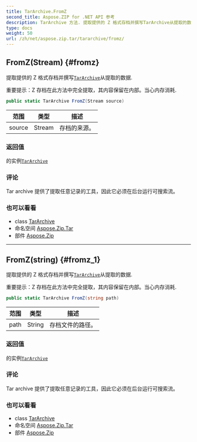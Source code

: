 ```yaml
---
title: TarArchive.FromZ
second_title: Aspose.ZIP for .NET API 参考
description: TarArchive 方法. 提取提供的 Z 格式存档并撰写TarArchive从提取的数据.
type: docs
weight: 50
url: /zh/net/aspose.zip.tar/tararchive/fromz/
---
```

## FromZ(Stream) {#fromz}

提取提供的 Z 格式存档并撰写[`TarArchive`](../)从提取的数据.

重要提示：Z 存档在此方法中完全提取，其内容保留在内部。当心内存消耗.

```csharp
public static TarArchive FromZ(Stream source)
```

| 范围 | 类型 | 描述 |
| --- | --- | --- |
| source | Stream | 存档的来源。 |

### 返回值

的实例[`TarArchive`](../)

### 评论

Tar archive 提供了提取任意记录的工具，因此它必须在后台运行可搜索流。

### 也可以看看

* class [TarArchive](../)
* 命名空间 [Aspose.Zip.Tar](../../tararchive/)
* 部件 [Aspose.Zip](../../../)

---

## FromZ(string) {#fromz_1}

提取提供的 Z 格式存档并撰写[`TarArchive`](../)从提取的数据.

重要提示：Z 存档在此方法中完全提取，其内容保留在内部。当心内存消耗.

```csharp
public static TarArchive FromZ(string path)
```

| 范围 | 类型 | 描述 |
| --- | --- | --- |
| path | String | 存档文件的路径。 |

### 返回值

的实例[`TarArchive`](../)

### 评论

Tar archive 提供了提取任意记录的工具，因此它必须在后台运行可搜索流。

### 也可以看看

* class [TarArchive](../)
* 命名空间 [Aspose.Zip.Tar](../../tararchive/)
* 部件 [Aspose.Zip](../../../)



